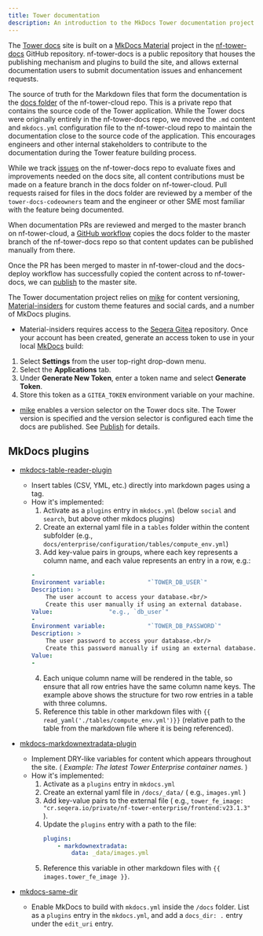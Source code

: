 ```yaml
---
title: Tower documentation
description: An introduction to the MkDocs Tower documentation project
---
```


The [Tower docs](https://help.tower.nf) site is built on a [MkDocs Material](https://squidfunk.github.io/mkdocs-material/) project in the [nf-tower-docs](https://github.com/seqeralabs/nf-tower-docs) GitHub repository. nf-tower-docs is a public repository that houses the publishing mechanism and plugins to build the site, and allows external documentation users to submit documentation issues and enhancement requests. 

The source of truth for the Markdown files that form the documentation is the [docs folder](https://github.com/seqeralabs/nf-tower-cloud/tree/master/docs) of the nf-tower-cloud repo. This is a private repo that contains the source code of the Tower application. While the Tower docs were originally entirely in the nf-tower-docs repo, we moved the `.md` content and `mkdocs.yml` configuration file to the nf-tower-cloud repo to maintain the documentation close to the source code of the application. This encourages engineers and other internal stakeholders to contribute to the documentation during the Tower feature building process. 

While we track [issues](https://github.com/seqeralabs/nf-tower-docs/issues) on the nf-tower-docs repo to evaluate fixes and improvements needed on the docs site, all content contributions must be made on a feature branch in the docs folder on nf-tower-cloud. Pull requests raised for files in the docs folder are reviewed by a member of the `tower-docs-codeowners` team and the engineer or other SME most familiar with the feature being documented. 

When documentation PRs are reviewed and merged to the master branch on nf-tower-cloud, a [GitHub workflow](https://github.com/seqeralabs/nf-tower-cloud/blob/master/.github/workflows/docs_deploy.yml) copies the docs folder to the master branch of the nf-tower-docs repo so that content updates can be published manually from there. 

Once the PR has been merged to master in nf-tower-cloud and the docs-deploy workflow has successfully copied the content across to nf-tower-docs, we can [publish](./publish.md) to the master site. 

The Tower documentation project relies on [mike](https://squidfunk.github.io/mkdocs-material/setup/setting-up-versioning/) for content versioning, [Material-insiders](https://git.seqera.io/) for custom theme features and social cards, and a number of MkDocs plugins.

- Material-insiders requires access to the [Seqera Gitea](https://git.seqera.io/) repository. Once your account has been created, generate an access token to use in your local [MkDocs](./mkdocs.md) build:

1. Select **Settings** from the user top-right drop-down menu.
2. Select the **Applications** tab.
3. Under **Generate New Token**, enter a token name and select **Generate Token**. 
4. Store this token as a `GITEA_TOKEN` environment variable on your machine. 

- [mike](https://squidfunk.github.io/mkdocs-material/setup/setting-up-versioning/) enables a version selector on the Tower docs site. The Tower version is specified and the version selector is configured each time the docs are published. See [Publish](./publish.md) for details. 

## MkDocs plugins

- [mkdocs-table-reader-plugin](https://timvink.github.io/mkdocs-table-reader-plugin/)
    - Insert tables (CSV, YML, etc.) directly into markdown pages using a tag.
    - How it's implemented:
        1. Activate as a `plugins` entry in `mkdocs.yml` (below `social` and `search`, but above other mkdocs plugins)
        2. Create an external yaml file in a `tables` folder within the content subfolder (e.g., `docs/enterprise/configuration/tables/compute_env.yml`)
        3. Add key-value pairs in groups, where each key represents a column name, and each value represents an entry in a row, e.g.:
        ```yaml
        -
        Environment variable:            "`TOWER_DB_USER`"
        Description: >
            The user account to access your database.<br/>
            Create this user manually if using an external database.
        Value:                "e.g., `db_user`"
        -
        Environment variable:            "`TOWER_DB_PASSWORD`"
        Description: >
            The user password to access your database.<br/>
            Create this password manually if using an external database.
        Value:
        -
        ```
        4. Each unique column name will be rendered in the table, so ensure that all row entries have the same column name keys. The example above shows the structure for two row entries in a table with three columns.
        5. Reference this table in other markdown files with `{{ read_yaml('./tables/compute_env.yml')}}` (relative path to the table from the markdown file where it is being referenced).

- [mkdocs-markdownextradata-plugin](https://github.com/rosscdh/mkdocs-markdownextradata-plugin)
    - Implement DRY-like variables for content which appears throughout the site. ( _Example: The latest Tower Enterprise container names._ )
    - How it's implemented:
        1. Activate as a `plugins` entry in `mkdocs.yml`
        2. Create an external yaml file in `/docs/_data/` ( e.g., `images.yml` )
        3. Add key-value pairs to the external file ( e.g., `tower_fe_image: "cr.seqera.io/private/nf-tower-enterprise/frontend:v23.1.3"` ).
        4. Update the `plugins` entry with a path to the file:
            ```yaml
            plugins:
                - markdownextradata:
                    data: _data/images.yml
            ```
        5. Reference this variable in other markdown files with `{{ images.tower_fe_image }}`.

- [mkdocs-same-dir](https://github.com/oprypin/mkdocs-same-dir)
    - Enable MkDocs to build with `mkdocs.yml` inside the `/docs` folder. List as a `plugins` entry in the `mkdocs.yml`, and add a `docs_dir: .` entry under the `edit_uri` entry.